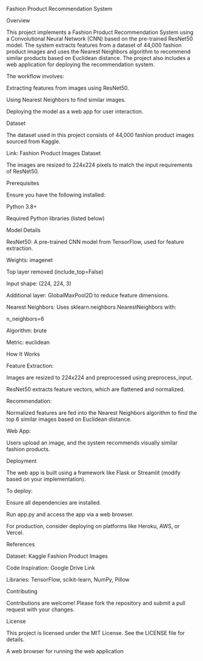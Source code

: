 Fashion Product Recommendation System

Overview

This project implements a Fashion Product Recommendation System using a Convolutional Neural Network (CNN) based on the pre-trained ResNet50 model. The system extracts features from a dataset of 44,000 fashion product images and uses the Nearest Neighbors algorithm to recommend similar products based on Euclidean distance. The project also includes a web application for deploying the recommendation system.

The workflow involves:


Extracting features from images using ResNet50.


Using Nearest Neighbors to find similar images.


Deploying the model as a web app for user interaction.

Dataset

The dataset used in this project consists of 44,000 fashion product images sourced from Kaggle.

Link: Fashion Product Images Dataset

The images are resized to 224x224 pixels to match the input requirements of ResNet50.

Prerequisites

Ensure you have the following installed:

Python 3.8+

Required Python libraries (listed below)

Model Details

ResNet50: A pre-trained CNN model from TensorFlow, used for feature extraction.

Weights: imagenet

Top layer removed (include_top=False)

Input shape: (224, 224, 3)

Additional layer: GlobalMaxPool2D to reduce feature dimensions.

Nearest Neighbors: Uses sklearn.neighbors.NearestNeighbors with:

n_neighbors=6

Algorithm: brute

Metric: euclidean

How It Works

Feature Extraction:

Images are resized to 224x224 and preprocessed using preprocess_input.

ResNet50 extracts feature vectors, which are flattened and normalized.

Recommendation:

Normalized features are fed into the Nearest Neighbors algorithm to find the top 6 similar images based on Euclidean distance.

Web App:

Users upload an image, and the system recommends visually similar fashion products.

Deployment

The web app is built using a framework like Flask or Streamlit (modify based on your implementation).

To deploy:

Ensure all dependencies are installed.

Run app.py and access the app via a web browser.

For production, consider deploying on platforms like Heroku, AWS, or Vercel.

References

Dataset: Kaggle Fashion Product Images

Code Inspiration: Google Drive Link

Libraries: TensorFlow, scikit-learn, NumPy, Pillow

Contributing

Contributions are welcome! Please fork the repository and submit a pull request with your changes.

License

This project is licensed under the MIT License. See the LICENSE file for details.



A web browser for running the web application
